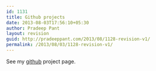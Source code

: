 ```yaml
---
id: 1131
title: Github projects
date: 2013-08-03T17:56:10+05:30
author: Pradeep Pant
layout: revision
guid: http://pradeeppant.com/2013/08/1128-revision-v1/
permalink: /2013/08/03/1128-revision-v1/
---
```

See my [github](https://github.com/ppant) project page.